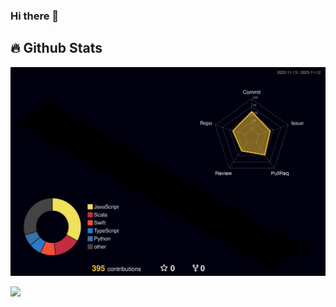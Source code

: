 ### Hi there 👋

## 🔥 Github Stats

![](profile-3d-contrib/profile-night-rainbow.svg)

<a href="https://github.com/robertcrockett"><img width="50%" src="https://github-readme-stats.vercel.app/api?username=robertcrockett&theme=radical&title_color=ff3068?"></a>

<!--
**robertcrockett/robertcrockett** is a ✨ _special_ ✨ repository because its `README.md` (this file) appears on your GitHub profile.

Here are some ideas to get you started:

- 🔭 I’m currently working on ...
- 🌱 I’m currently learning ...
- 👯 I’m looking to collaborate on ...
- 🤔 I’m looking for help with ...
- 💬 Ask me about ...
- 📫 How to reach me: ...
- 😄 Pronouns: ...
- ⚡ Fun fact: ...
-->
